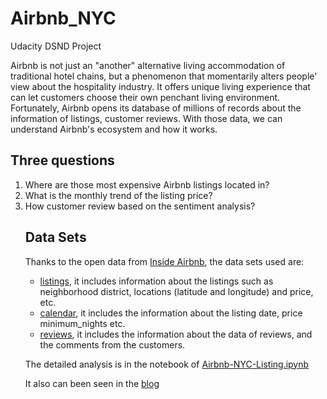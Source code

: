 # Airbnb_NYC
Udacity DSND Project

Airbnb is not just an "another" alternative living accommodation of traditional hotel chains, but a phenomenon that momentarily alters people' view about the hospitality industry. It offers unique living experience that can let customers choose their own penchant living environment. Fortunately, Airbnb opens its database of millions of records about the information of listings, customer reviews. With those data, we can understand Airbnb's ecosystem and how it works. 

<!-- wp:heading -->
<h2>Three questions </h2>
<!-- /wp:heading -->

<!-- wp:list {"ordered":true} -->
<ol><li>Where are those most expensive Airbnb listings located in? </li><li>What is the monthly trend of the listing price?</li><li>How customer review based on the sentiment analysis?</li></oi>
<!-- /wp:list -->

<!-- wp:heading -->
<h2>Data Sets </h2>
<!-- /wp:heading -->

<!-- wp:paragraph -->
<p>Thanks to the open data from  <a rel="noreferrer noopener" href="http://insideairbnb.com/get-the-data.html" target="_blank">Inside Airbnb</a>, the data sets used are:</p>
<!-- /wp:paragraph -->

<!-- wp:list -->
<ul><li> <a href="http://data.insideairbnb.com/united-states/ny/new-york-city/2019-03-06/visualisations/listings.csv">listings</a>, it includes information about the listings such as neighborhood district, locations (latitude and longitude) and price, etc.</li><li> <a href="http://data.insideairbnb.com/united-states/ny/new-york-city/2019-03-06/data/calendar.csv.gz">calendar</a>, it includes the information about the listing date, price minimum_nights etc.</li><li> <a href="http://data.insideairbnb.com/united-states/ny/new-york-city/2019-03-06/data/reviews.csv.gz">reviews</a>, it includes the information about the data of reviews, and the comments from the customers.</li></ul>
<!-- /wp:list -->

The detailed analysis is in the notebook of [Airbnb-NYC-Listing.ipynb](./Airbnb-NYC-Listing.ipynb)

It also can been seen in the [blog](https://machinelearntolearn.home.blog/2019/03/25/airbnb-new-york-data-exploration-udacity-dsnd-project/) 
